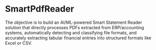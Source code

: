 # SmartPdfReader
The objective is to build an AI/ML-powered Smart Statement Reader solution that directly processes PDFs extracted from ERP/accounting systems, automatically detecting and classifying file formats, and accurately extracting tabular financial entries into structured formats like Excel or CSV. 
